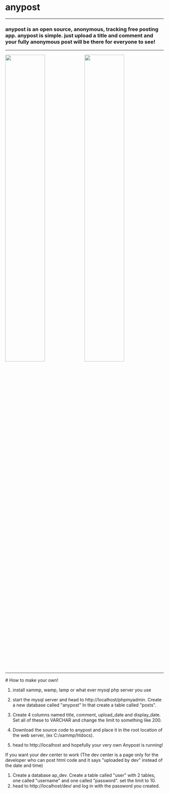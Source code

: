 # anypost
<hr>
<h3>anypost is an open source, anonymous, tracking free posting app. anypost is simple. just upload a title and comment and your fully anonymous post will be there for everyone to see!</h3>
<hr>
<p><img src="http://anypost.pixel-fy.com/sample.png"width="50%"><img src="http://anypost.pixel-fy.com/chats.png"width="50%"></p>
<hr>
# How to make your own!

1. install xammp, wamp, lamp or what ever mysql php server you use

2. start the mysql server and head to http://localhost/phpmyadmin. Create a new database called "anypost" In that create a table called "posts".
3. Create 4 columns named title, comment, upload_date and display_date. Set all of these to VARCHAR and change the limit to something like 200. 
4. Download the source code to anypost and place it in the root location of the web server, (ex C:/xammp/htdocs).
5. head to http://localhost and hopefully your very own Anypost is running!

If you want your dev center to work (The dev center is a page only for the developer who can post html code and it says "uploaded by dev" instead of the date and time)
1. Create a database ap_dev. Create a table called "user" with 2 tables, one called "username" and one called "password". set the limit to 10.
2. head to http://localhost/dev/ and log in with the password you created.
